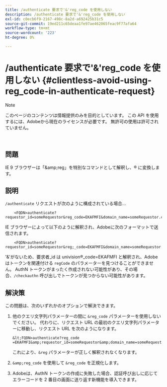 ```yaml
---
title: /authenticate 要求で'&'reg_code を使用しない
description: /authenticate 要求で'&'reg_code を使用しない
exl-id: c0ecb6f9-2167-498c-8a2d-a692425b31c5
source-git-commit: 19ed211c65deaa1fe97ae462065feac9f77afa64
workflow-type: tm+mt
source-wordcount: '223'
ht-degree: 0%

---
```


# /authenticate 要求で&#39;&amp;&#39;reg_code を使用しない {#clientless-avoid-using-reg_code-in-authenticate-request}

>[!NOTE]
>
>このページのコンテンツは情報提供のみを目的としています。 この API を使用するには、Adobeから現在のライセンスが必要です。 無許可の使用は許可されていません。

</br>



## 問題

IE 9 ブラウザーは「\&amp;reg」を特別なコマンドとして解釈し、® に変換します。

## 説明

`/authenticate` リクエストが次のように構成されている場合…


```
    <FQDN>authenticate? requestor_id=someRequestor&reg_code=EKAFMFI&domain_name=someRequestor.com&noflash=true&mso_id=someMvpd&redirect_url=someRequestor.redirect.url.html
```


IE ブラウザーによって以下のように解釈され、Adobeに次のフォーマットで送信されます。


```
    <FQDN>authenticate?requestor_id=someRequestor&reg;_code=EKAFMFI&domain_name=someRequestor.com&noflash=true&mso_id=someMvpd&redirect_url=someRequestor.redirect.url.html
```


&#39;&amp;&#39;がないため、要求者\_id は univision®\_code=EKAFMFI と解釈され、Adobeはトークンを関連付ける `regCode` のパラメーターを見つけることができません。  AuthN トークンがまったく作成されない可能性があり、その場合、`/checkauthn` 呼び出しでトークンが見つからない可能性があります。



## 解決策

この問題は、次のいずれかのオプションで解決できます。

1. 他のクエリ文字列パラメーターの間に `&reg_code` パラメーターを使用しないでください。  代わりに、リクエスト URL の最初のクエリ文字列パラメーターに移動し、リクエスト URL を次のようになります。


       &lt;FQDN>authenticate?reg_code =EKAFMFI&amp;requestor_id=someRequestor&amp;domain_name=someRequestor.com&amp;noflash=true&amp;mso_id=someMvpd&amp;redirect_url=someRequestor.redirect.url.html
   

   これにより、`&reg` パラメーターが正しく解釈されなくなります。

1. `&amp;reg_code` を使用して `&reg_code` を正規化します。

1. Adobeは、AuthN トークンの作成に失敗した場合、認証呼び出しに応じてエラーコードを 2 番目の画面に送り返す新機能を導入できます。
